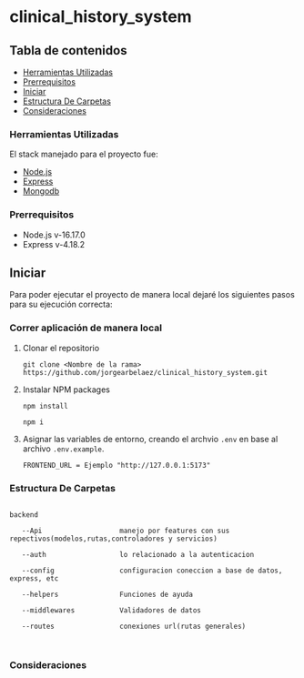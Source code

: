 # clinical_history_system

## Tabla de contenidos

- [Herramientas Utilizadas](#herramientas-utilizadas)
- [Prerrequisitos](#prerrequisitos)
- [Iniciar](#iniciar)
- [Estructura De Carpetas](#estructura-de-carpetas)
- [Consideraciones](#consideraciones)

### Herramientas Utilizadas

El stack manejado para el proyecto fue:

* [Node.js](https://nodejs.org/) 
* [Express](https://express.com/) 
* [Mongodb](https://mongodb.com/) 

### Prerrequisitos

* Node.js v-16.17.0
* Express v-4.18.2


## Iniciar

Para poder ejecutar el proyecto de manera local dejaré los siguientes pasos para su ejecución correcta:

### Correr aplicación de manera local 

1. Clonar el repositorio
   ```
   git clone <Nombre de la rama> https://github.com/jorgearbelaez/clinical_history_system.git
   ```
  
2. Instalar NPM packages 
   ```
   npm install
   ```
   ```
   npm i
   ```
   
3. Asignar las variables de entorno, creando el archvio `.env` en base al archivo `.env.example`.

   ```
   FRONTEND_URL = Ejemplo "http://127.0.0.1:5173"
   ```
   
### Estructura De Carpetas
  ```
                             
  backend  
  
     --Api                   manejo por features con sus repectivos(modelos,rutas,controladores y servicios)
     
     --auth                  lo relacionado a la autenticacion 
  
     --config                configuracion coneccion a base de datos, express, etc
     
     --helpers               Funciones de ayuda

     --middlewares           Validadores de datos

     --routes                conexiones url(rutas generales) 

        
  ```

### Consideraciones


